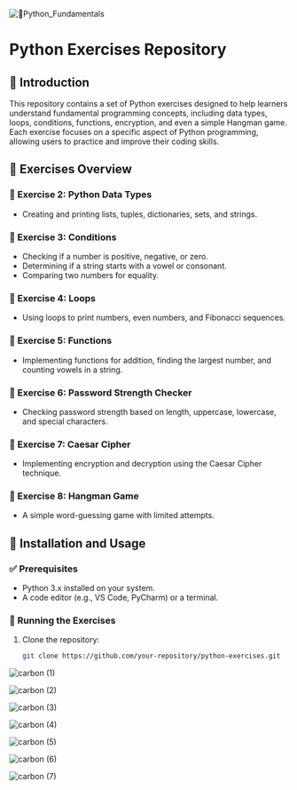 ![🐍Python_Fundamentals](https://github.com/user-attachments/assets/e949705a-a9a0-49ed-a13b-444da32164c3)

# Python Exercises Repository

## 📌 Introduction

This repository contains a set of Python exercises designed to help learners understand fundamental programming concepts, including data types, loops, conditions, functions, encryption, and even a simple Hangman game. Each exercise focuses on a specific aspect of Python programming, allowing users to practice and improve their coding skills.

## 📝 Exercises Overview

### 📌 Exercise 2: Python Data Types

- Creating and printing lists, tuples, dictionaries, sets, and strings.

### 📌 Exercise 3: Conditions

- Checking if a number is positive, negative, or zero.
- Determining if a string starts with a vowel or consonant.
- Comparing two numbers for equality.

### 📌 Exercise 4: Loops

- Using loops to print numbers, even numbers, and Fibonacci sequences.

### 📌 Exercise 5: Functions

- Implementing functions for addition, finding the largest number, and counting vowels in a string.

### 📌 Exercise 6: Password Strength Checker

- Checking password strength based on length, uppercase, lowercase, and special characters.

### 📌 Exercise 7: Caesar Cipher

- Implementing encryption and decryption using the Caesar Cipher technique.

### 📌 Exercise 8: Hangman Game

- A simple word-guessing game with limited attempts.

## 🚀 Installation and Usage

### ✅ Prerequisites

- Python 3.x installed on your system.
- A code editor (e.g., VS Code, PyCharm) or a terminal.

### 🔧 Running the Exercises

1. Clone the repository:
   ```bash
   git clone https://github.com/your-repository/python-exercises.git


![carbon (1)](https://github.com/user-attachments/assets/da1144c3-8d45-4af0-bbe1-3db7efdef961)

![carbon (2)](https://github.com/user-attachments/assets/586b3ad0-ec35-4103-84f3-1efef94cd72a)

![carbon (3)](https://github.com/user-attachments/assets/dc5b8b80-9d49-4759-885d-ec5e0ea86b46)

![carbon (4)](https://github.com/user-attachments/assets/4d127e74-aed4-42cd-8b8f-d144bb31e5f9)

![carbon (5)](https://github.com/user-attachments/assets/a2973fe8-2fb5-45c4-ad29-c46e6f7cfee7)

![carbon (6)](https://github.com/user-attachments/assets/563a9841-0895-48a7-85c5-b9b678681eb3)

![carbon (7)](https://github.com/user-attachments/assets/398511ac-379e-4bf7-bd16-a8f7d53c6936)

